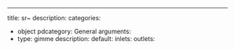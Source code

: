 ---
title: sr~
description:
categories:
 - object
pdcategory: General
arguments:
- type: gimme
  description:
  default:
inlets:
outlets:
